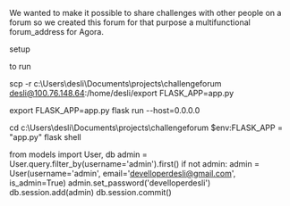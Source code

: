 We wanted to make it possible to share challenges with other people on a forum so we created this forum for that purpose a multifunctional forum_address for Agora.


setup 

to run

scp -r c:\\Users\\desli\\Documents\\projects\\challengeforum desli@100.76.148.64:/home/desli/export FLASK_APP=app.py

export FLASK_APP=app.py
flask run --host=0.0.0.0


cd c:\Users\desli\Documents\projects\challengeforum
$env:FLASK_APP = "app.py"
flask shell


from models import User, db
admin = User.query.filter_by(username='admin').first()
if not admin:
    admin = User(username='admin', email='develloperdesli@gmail.com', is_admin=True)
    admin.set_password('develloperdesli')
    db.session.add(admin)
    db.session.commit()